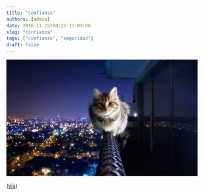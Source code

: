 ```yaml
---
title: "Confianza"
authors: [admin]
date: 2010-11-15T08:25:11-03:00
slug: "confianza"
tags: ["confianza", "seguridad"]
draft: false
---
```


![](gato.jpg)

([vía](http://www.dreig.eu/caparazon/2010/11/14/inteligencia-colectiva/))


